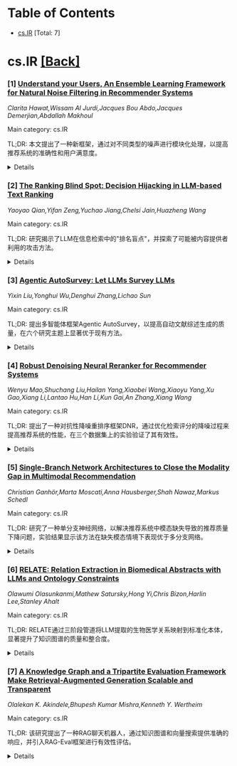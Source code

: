 <div id=toc></div>

# Table of Contents

- [cs.IR](#cs.IR) [Total: 7]


<div id='cs.IR'></div>

# cs.IR [[Back]](#toc)

### [1] [Understand your Users, An Ensemble Learning Framework for Natural Noise Filtering in Recommender Systems](https://arxiv.org/abs/2509.18560)
*Clarita Hawat,Wissam Al Jurdi,Jacques Bou Abdo,Jacques Demerjian,Abdallah Makhoul*

Main category: cs.IR

TL;DR: 本文提出了一种新框架，通过对不同类型的噪声进行模块化处理，以提高推荐系统的准确性和用户满意度。


<details>
  <summary>Details</summary>
Motivation: 由于用户偏好和行为的变化以及这些变化背后噪声的存在，推荐系统的准确性面临挑战。

Method: 框架由三个层次组成：已知的自然噪声算法用于项目分类，集成学习模型用于项目的细化评估，以及基于签名的噪声识别。

Result: 所提出的框架能够改善推荐系统的训练数据集，增加用户满意度和参与度。

Conclusion: 提出了一个模块化框架，通过识别和过滤噪声，提高推荐系统的效果和用户满意度。

Abstract: The exponential growth of web content is a major key to the success for
Recommender Systems. This paper addresses the challenge of defining noise,
which is inherently related to variability in human preferences and behaviors.
In classifying changes in user tendencies, we distinguish three kinds of
phenomena: external factors that directly influence users' sentiment,
serendipity causing unexpected preference, and incidental interaction perceived
as noise. To overcome these problems, we present a new framework that
identifies noisy ratings. In this context, the proposed framework is modular,
consisting of three layers: known natural noise algorithms for item
classification, an Ensemble learning model for refined evaluation of the items
and signature-based noise identification. We further advocate the metrics that
quantitatively assess serendipity and group validation, offering higher
robustness in recommendation accuracy. Our approach aims to provide a cleaner
training dataset that would inherently improve user satisfaction and engagement
with Recommender Systems.

</details>


### [2] [The Ranking Blind Spot: Decision Hijacking in LLM-based Text Ranking](https://arxiv.org/abs/2509.18575)
*Yaoyao Qian,Yifan Zeng,Yuchao Jiang,Chelsi Jain,Huazheng Wang*

Main category: cs.IR

TL;DR: 研究揭示了LLM在信息检索中的"排名盲点"，并探索了可能被内容提供者利用的攻击方法。


<details>
  <summary>Details</summary>
Motivation: 探讨LLM在多文档比较任务中的表现及其弱点，以识别排名过程中的潜在安全隐患。

Method: 采用了两种攻击手法：决策目标劫持和决策标准劫持，以模拟内容提供者如何影响LLM排名系统。

Result: 实验证明这些攻击方法对各种LLM有效，并揭示出更强的LLM更易受到影响。

Conclusion: 更强大的LLM在面临排名相关的攻击时表现出更高的脆弱性，需要注意相关安全问题。

Abstract: Large Language Models (LLMs) have demonstrated strong performance in
information retrieval tasks like passage ranking. Our research examines how
instruction-following capabilities in LLMs interact with multi-document
comparison tasks, identifying what we term the "Ranking Blind Spot", a
characteristic of LLM decision processes during comparative evaluation. We
analyze how this ranking blind spot affects LLM evaluation systems through two
approaches: Decision Objective Hijacking, which alters the evaluation goal in
pairwise ranking systems, and Decision Criteria Hijacking, which modifies
relevance standards across ranking schemes. These approaches demonstrate how
content providers could potentially influence LLM-based ranking systems to
affect document positioning. These attacks aim to force the LLM ranker to
prefer a specific passage and rank it at the top. Malicious content providers
can exploit this weakness, which helps them gain additional exposure by
attacking the ranker. In our experiment, We empirically show that the proposed
attacks are effective in various LLMs and can be generalized to multiple
ranking schemes. We apply these attack to realistic examples to show their
effectiveness. We also found stronger LLMs are more vulnerable to these
attacks. Our code is available at:
https://github.com/blindspotorg/RankingBlindSpot

</details>


### [3] [Agentic AutoSurvey: Let LLMs Survey LLMs](https://arxiv.org/abs/2509.18661)
*Yixin Liu,Yonghui Wu,Denghui Zhang,Lichao Sun*

Main category: cs.IR

TL;DR: 提出多智能体框架Agentic AutoSurvey，以提高自动文献综述生成的质量，在六个研究主题上显著优于现有方法。


<details>
  <summary>Details</summary>
Motivation: 应对科学文献的指数增长对研究人员跨快速发展的领域综合知识的挑战。

Method: 采用多智能体框架，其中包括论文搜索专家、主题挖掘与聚类、学术综述撰写员和质量评估员，通过协调来生成全面的文献综述。

Result: 在六个代表性的LLM研究主题上进行实验，证明多智能体方法比现有基准显著提高，得分从AutoSurvey的4.77/10上升到8.18/10。

Conclusion: 多智能体架构能够在快速发展的科学领域中实现自动文献综述生成的显著进步。

Abstract: The exponential growth of scientific literature poses unprecedented
challenges for researchers attempting to synthesize knowledge across rapidly
evolving fields. We present \textbf{Agentic AutoSurvey}, a multi-agent
framework for automated survey generation that addresses fundamental
limitations in existing approaches. Our system employs four specialized agents
(Paper Search Specialist, Topic Mining \& Clustering, Academic Survey Writer,
and Quality Evaluator) working in concert to generate comprehensive literature
surveys with superior synthesis quality. Through experiments on six
representative LLM research topics from COLM 2024 categories, we demonstrate
that our multi-agent approach achieves significant improvements over existing
baselines, scoring 8.18/10 compared to AutoSurvey's 4.77/10. The multi-agent
architecture processes 75--443 papers per topic (847 total across six topics)
while targeting high citation coverage (often $\geq$80\% on 75--100-paper sets;
lower on very large sets such as RLHF) through specialized agent orchestration.
Our 12-dimension evaluation captures organization, synthesis integration, and
critical analysis beyond basic metrics. These findings demonstrate that
multi-agent architectures represent a meaningful advancement for automated
literature survey generation in rapidly evolving scientific domains.

</details>


### [4] [Robust Denoising Neural Reranker for Recommender Systems](https://arxiv.org/abs/2509.18736)
*Wenyu Mao,Shuchang Liu,Hailan Yang,Xiaobei Wang,Xiaoyu Yang,Xu Gao,Xiang Li,Lantao Hu,Han Li,Kun Gai,An Zhang,Xiang Wang*

Main category: cs.IR

TL;DR: 提出了一种对抗性降噪重排序框架DNR，通过优化检索评分的降噪过程来提高推荐系统的性能，在三个数据集上的实验验证了其有效性。


<details>
  <summary>Details</summary>
Motivation: 当前工业界多阶段推荐系统中，经过检索模块排序的相关物品列表通常由一个较慢但更复杂的深度重排序模型进一步优化。然而，重排序模型对上一阶段检索评分的重要性探索有限，文章意在解决此问题并改进评分利用效率。

Method: 文章采用了两个主要的方法。首先，理论分析了直接使用检索评分作为重排序输入的局限性，并提出重排序任务本质上是一个从检索评分中降噪的问题。其次，提出了一个对抗性框架DNR，包含设计精巧的噪声生成模块，用于与降噪重排序器关联。框架中扩展了传统的评分误差最小化项，并加入了三个增强目标：1）降噪目标，旨在将有噪声的检索评分与用户反馈进行对齐；2）对抗性的检索评分生成目标，以改进检索评分空间中的探索；3）分布正则化项，旨在将生成的有噪声检索评分的分布与真实评分对齐。

Result: 通过在三个公开数据集上的广泛实验，以及分析性支持，验证了所提出的DNR框架的有效性。

Conclusion: 文章通过理论分析和实际实验，证明了对抗性框架DNR能够有效提高检索评分的利用率和推荐系统的整体性能。

Abstract: For multi-stage recommenders in industry, a user request would first trigger
a simple and efficient retriever module that selects and ranks a list of
relevant items, then calls a slower but more sophisticated deep reranking model
that refines the item arrangement before exposure to the user. The latter model
typically reranks the item list conditioned on the user's history content and
the initial ranking from retrievers. Although this two-stage retrieval-ranking
framework demonstrates practical effectiveness, the significance of retriever
scores from the previous stage has been limitedly explored, which is
informative. In this work, we first theoretically analyze the limitations of
using retriever scores as the rerankers' input directly and argue that the
reranking task is essentially a noise reduction problem from the retriever
scores. Following this notion, we derive an adversarial framework, DNR, that
associates the denoising reranker with a carefully designed noise generation
module. We extend the conventional score error minimization term with three
augmented objectives, including: 1) a denoising objective that aims to denoise
the noisy retriever scores to align with the user feedback; 2) an adversarial
retriever score generation objective that improves the exploration in the
retriever score space; and 3) a distribution regularization term that aims to
align the distribution of generated noisy retriever scores with the real ones.
Extensive experiments are conducted on three public datasets, together with
analytical support, validating the effectiveness of the proposed DNR.

</details>


### [5] [Single-Branch Network Architectures to Close the Modality Gap in Multimodal Recommendation](https://arxiv.org/abs/2509.18807)
*Christian Ganhör,Marta Moscati,Anna Hausberger,Shah Nawaz,Markus Schedl*

Main category: cs.IR

TL;DR: 研究了一种单分支神经网络，以解决推荐系统中模态缺失导致的推荐质量下降问题，实验结果显示该方法在缺失模态情境下表现优于多分支网络。


<details>
  <summary>Details</summary>
Motivation: 在冷启动及缺少交互历史时，推荐质量下降。需要一种方法来克服模态缺失对推荐质量的影响。

Method: 通过单分支神经网络，利用权重共享、模态采样和对比损失来提供精确推荐，从而缩小模态差距。

Result: 单分支网络在多个数据集上进行对比实验显示，单分支网络在缺失模态情况下性能更优，并增加了项目模态在嵌入空间的接近程度。

Conclusion: 单分支网络在变暖启动情景下表现具有竞争力，并在缺失模态设置中表现显著更佳。

Abstract: Traditional recommender systems rely on collaborative filtering, using past
user-item interactions to help users discover new items in a vast collection.
In cold start, i.e., when interaction histories of users or items are not
available, content-based recommender systems use side information instead.
Hybrid recommender systems (HRSs) often employ multimodal learning to combine
collaborative and side information, which we jointly refer to as modalities.
Though HRSs can provide recommendations when some modalities are missing, their
quality degrades. In this work, we utilize single-branch neural networks
equipped with weight sharing, modality sampling, and contrastive loss to
provide accurate recommendations even in missing modality scenarios by
narrowing the modality gap. We compare these networks with multi-branch
alternatives and conduct extensive experiments on three datasets. Six
accuracy-based and four beyond-accuracy-based metrics help assess the
recommendation quality for the different training paradigms and their
hyperparameters in warm-start and missing modality scenarios. We quantitatively
and qualitatively study the effects of these different aspects on bridging the
modality gap. Our results show that single-branch networks achieve competitive
performance in warm-start scenarios and are significantly better in missing
modality settings. Moreover, our approach leads to closer proximity of an
item's modalities in the embedding space. Our full experimental setup is
available at https://github.com/hcai-mms/single-branch-networks.

</details>


### [6] [RELATE: Relation Extraction in Biomedical Abstracts with LLMs and Ontology Constraints](https://arxiv.org/abs/2509.19057)
*Olawumi Olasunkanmi,Mathew Satursky,Hong Yi,Chris Bizon,Harlin Lee,Stanley Ahalt*

Main category: cs.IR

TL;DR: RELATE通过三阶段管道将LLM提取的生物医学关系映射到标准化本体，显著提升了知识图谱的质量和整合度。


<details>
  <summary>Details</summary>
Motivation: 生物医学知识图谱对于药物发现和临床决策支持至关重要，但仍不完整。尽管大型语言模型在提取生物医学关系上表现优异，其输出缺乏标准化和与本体的对齐，从而限制了知识图谱的整合。

Method: 介绍了一种名为RELATE的三阶段管道，利用ChemProt和Biolink Model将从LLM提取的关系映射到标准化本体谓词。

Result: 在ChemProt基准上，RELATE实现了52%的严格匹配和94%的准确性@10，并在2,400篇HEAL项目摘要中有效拒绝了不相关的关联（0.4%）并识别出被否定的断言。

Conclusion: 通过将向量搜索与上下文LLM推理相结合，RELATE提供了一种可扩展、语义准确的框架，用于将非结构化生物医学文献转换为标准化知识图谱。

Abstract: Biomedical knowledge graphs (KGs) are vital for drug discovery and clinical
decision support but remain incomplete. Large language models (LLMs) excel at
extracting biomedical relations, yet their outputs lack standardization and
alignment with ontologies, limiting KG integration. We introduce RELATE, a
three-stage pipeline that maps LLM-extracted relations to standardized ontology
predicates using ChemProt and the Biolink Model. The pipeline includes: (1)
ontology preprocessing with predicate embeddings, (2) similarity-based
retrieval enhanced with SapBERT, and (3) LLM-based reranking with explicit
negation handling. This approach transforms relation extraction from free-text
outputs to structured, ontology-constrained representations. On the ChemProt
benchmark, RELATE achieves 52% exact match and 94% accuracy@10, and in 2,400
HEAL Project abstracts, it effectively rejects irrelevant associations (0.4%)
and identifies negated assertions. RELATE captures nuanced biomedical
relationships while ensuring quality for KG augmentation. By combining vector
search with contextual LLM reasoning, RELATE provides a scalable, semantically
accurate framework for converting unstructured biomedical literature into
standardized KGs.

</details>


### [7] [A Knowledge Graph and a Tripartite Evaluation Framework Make Retrieval-Augmented Generation Scalable and Transparent](https://arxiv.org/abs/2509.19209)
*Olalekan K. Akindele,Bhupesh Kumar Mishra,Kenneth Y. Wertheim*

Main category: cs.IR

TL;DR: 该研究提出了一种RAG聊天机器人，通过知识图谱和向量搜索提供准确的响应，并引入RAG-Eval框架进行有效性评估。


<details>
  <summary>Details</summary>
Motivation: 提升聊天机器人的领域特定准确性，避免事实不一致，尤其是在处理大型数据集时的挑战。

Method: 设计一个结合知识图谱和向量搜索检索的检索增强生成（RAG）聊天机器人，用于回应工程项目相关邮件中的查询，减少文档分块需求。引入RAG-Eval评估框架以对RAG应用进行全面评估。

Result: RAG-Eval在评估任务中的有效性被实验验证，能够可靠检测事实差距和查询不匹配，提高数据中心化环境中的信任度。

Conclusion: 研究展示了一条开发准确、可用户验证的聊天机器人的可扩展路径，成功连接高水平对话流畅性和事实准确性之间的差距。

Abstract: Large Language Models (LLMs) have significantly enhanced conversational
Artificial Intelligence(AI) chatbots; however, domain-specific accuracy and the
avoidance of factual inconsistencies remain pressing challenges, particularly
for large datasets. Designing an effective chatbot with appropriate methods and
evaluating its effectiveness is among the challenges in this domain. This study
presents a Retrieval Augmented Generation (RAG) chatbot that harnesses a
knowledge graph and vector search retrieval to deliver precise, context-rich
responses in an exemplary use case from over high-volume engineering
project-related emails, thereby minimising the need for document chunking. A
central innovation of this work is the introduction of RAG Evaluation
(RAG-Eval), a novel chain-of-thought LLM-based tripartite evaluation framework
specifically developed to assess RAG applications. This framework operates in
parallel with the chatbot, jointly assessing the user's query, the retrieved
document, and the generated response, enabling a holistic evaluation across
multiple quality metrics like query relevance, factual accuracy, coverage,
coherence and fluency. The resulting scoring system is provided directly to
users as a confidence score (1 to 100%), enabling quick identification of
possible misaligned or incomplete answers. This proposed approach promotes
transparency and rapid verification by incorporating metadata email IDs,
timestamps into responses. Experimental comparisons against BERTScore and
G-EVAL for summarisation evaluation tasks confirm its effectiveness, and
empirical analysis also shows RAG-Eval reliably detects factual gaps and query
mismatches, thereby fostering trust in high demand, data centric environments.
These findings highlight a scalable path for developing accurate,
user-verifiable chatbots that bridge the gap between high-level conversational
fluency and factual accuracy.

</details>
